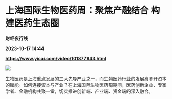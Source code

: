 # 上海国际生物医药周：聚焦产融结合 构建医药生态圈
**财经夜行线**

**2023-10-17 14:44**

**https://www.yicai.com/video/101877843.html**

![](http://imgcdn.yicai.com/vms-new/2023/10/4d18a0f7-7eb9-4d40-99c2-307712ae55ca_ikKS.jpg) 

生物医药是上海重点发展的三大先导产业之一，而生物医药行业的发展离不开资本的赋能。如何连接资本与产业？在上海国际生物医药周期间，医药创新企业、专家学者、金融机构共聚一堂，切实推进创新端、产业端、资金端的深入融合。